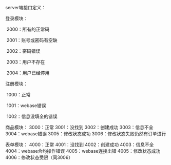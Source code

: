 server端接口定义：

登录模块：

​	2000：所有的正常码

​	2001：账号或密码有空缺

​	2002：密码错误

​	2003：用户不存在

​	2004：用户已经停用

注册模块：

​	1000：正常

​	1001：webase错误

​	1002：信息没填全的错误

商品模块：
	3000：正常
	3001：没找到
	3002：创建成功
	3003：信息不全
	3004：webase错误
	3005：修改状态成功
	3006：修改状态失败仍然有订单进行

表单模块：
	4000：正常
	4001：没找到
	4002：创建成功
	4003：信息不全
	4004：webase合约操作错误
	4005：webase连接出错
	4005：修改状态成功
	4006：修改状态受限（同3006）	



​	

​	



